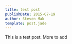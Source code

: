 ```yaml
---
title: test post
publishDate: 2015-07-19
author: Steven Mak
template: post.jade
---
```


This is a test post. More to add
